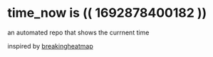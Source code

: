 # time_now is (( 1692878400182 ))

an automated repo that shows the currnent time

inspired by [breakingheatmap](https://github.com/breakingheatmap/breakingheatmap)